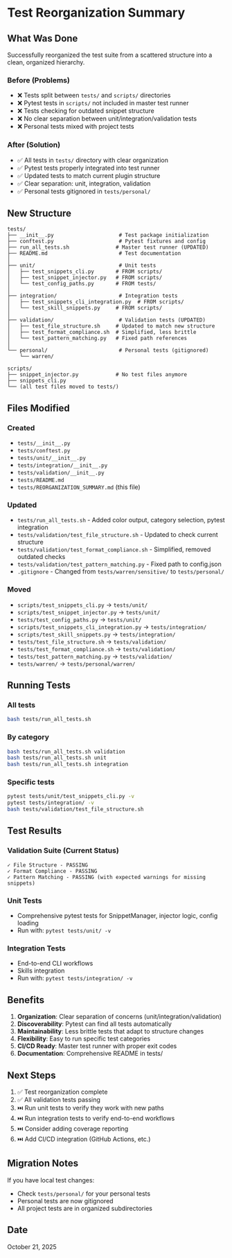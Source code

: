 # Test Reorganization Summary

## What Was Done

Successfully reorganized the test suite from a scattered structure into a clean, organized hierarchy.

### Before (Problems)
- ❌ Tests split between `tests/` and `scripts/` directories
- ❌ Pytest tests in `scripts/` not included in master test runner
- ❌ Tests checking for outdated snippet structure
- ❌ No clear separation between unit/integration/validation tests
- ❌ Personal tests mixed with project tests

### After (Solution)
- ✅ All tests in `tests/` directory with clear organization
- ✅ Pytest tests properly integrated into test runner
- ✅ Updated tests to match current plugin structure
- ✅ Clear separation: unit, integration, validation
- ✅ Personal tests gitignored in `tests/personal/`

## New Structure

```
tests/
├── __init__.py                     # Test package initialization
├── conftest.py                     # Pytest fixtures and config
├── run_all_tests.sh               # Master test runner (UPDATED)
├── README.md                       # Test documentation
│
├── unit/                           # Unit tests
│   ├── test_snippets_cli.py       # FROM scripts/
│   ├── test_snippet_injector.py   # FROM scripts/
│   └── test_config_paths.py       # FROM tests/
│
├── integration/                    # Integration tests
│   ├── test_snippets_cli_integration.py  # FROM scripts/
│   └── test_skill_snippets.py     # FROM scripts/
│
├── validation/                     # Validation tests (UPDATED)
│   ├── test_file_structure.sh     # Updated to match new structure
│   ├── test_format_compliance.sh  # Simplified, less brittle
│   └── test_pattern_matching.py   # Fixed path references
│
└── personal/                       # Personal tests (gitignored)
    └── warren/

scripts/
├── snippet_injector.py            # No test files anymore
├── snippets_cli.py
└── (all test files moved to tests/)
```

## Files Modified

### Created
- `tests/__init__.py`
- `tests/conftest.py`
- `tests/unit/__init__.py`
- `tests/integration/__init__.py`
- `tests/validation/__init__.py`
- `tests/README.md`
- `tests/REORGANIZATION_SUMMARY.md` (this file)

### Updated
- `tests/run_all_tests.sh` - Added color output, category selection, pytest integration
- `tests/validation/test_file_structure.sh` - Updated to check current structure
- `tests/validation/test_format_compliance.sh` - Simplified, removed outdated checks
- `tests/validation/test_pattern_matching.py` - Fixed path to config.json
- `.gitignore` - Changed from `tests/warren/sensitive/` to `tests/personal/`

### Moved
- `scripts/test_snippets_cli.py` → `tests/unit/`
- `scripts/test_snippet_injector.py` → `tests/unit/`
- `tests/test_config_paths.py` → `tests/unit/`
- `scripts/test_snippets_cli_integration.py` → `tests/integration/`
- `scripts/test_skill_snippets.py` → `tests/integration/`
- `tests/test_file_structure.sh` → `tests/validation/`
- `tests/test_format_compliance.sh` → `tests/validation/`
- `tests/test_pattern_matching.py` → `tests/validation/`
- `tests/warren/` → `tests/personal/warren/`

## Running Tests

### All tests
```bash
bash tests/run_all_tests.sh
```

### By category
```bash
bash tests/run_all_tests.sh validation
bash tests/run_all_tests.sh unit
bash tests/run_all_tests.sh integration
```

### Specific tests
```bash
pytest tests/unit/test_snippets_cli.py -v
pytest tests/integration/ -v
bash tests/validation/test_file_structure.sh
```

## Test Results

### Validation Suite (Current Status)
```
✓ File Structure - PASSING
✓ Format Compliance - PASSING
✓ Pattern Matching - PASSING (with expected warnings for missing snippets)
```

### Unit Tests
- Comprehensive pytest tests for SnippetManager, injector logic, config loading
- Run with: `pytest tests/unit/ -v`

### Integration Tests
- End-to-end CLI workflows
- Skills integration
- Run with: `pytest tests/integration/ -v`

## Benefits

1. **Organization**: Clear separation of concerns (unit/integration/validation)
2. **Discoverability**: Pytest can find all tests automatically
3. **Maintainability**: Less brittle tests that adapt to structure changes
4. **Flexibility**: Easy to run specific test categories
5. **CI/CD Ready**: Master test runner with proper exit codes
6. **Documentation**: Comprehensive README in tests/

## Next Steps

1. ✅ Test reorganization complete
2. ✅ All validation tests passing
3. ⏭️ Run unit tests to verify they work with new paths
4. ⏭️ Run integration tests to verify end-to-end workflows
5. ⏭️ Consider adding coverage reporting
6. ⏭️ Add CI/CD integration (GitHub Actions, etc.)

## Migration Notes

If you have local test changes:
- Check `tests/personal/` for your personal tests
- Personal tests are now gitignored
- All project tests are in organized subdirectories

## Date
October 21, 2025

